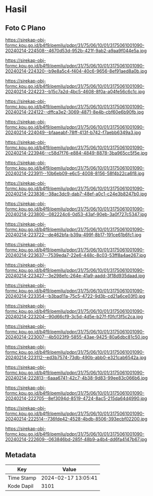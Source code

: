 # Hasil

## Foto C Plano

https://sirekap-obj-formc.kpu.go.id/b4f9/pemilu/pdpr/31/75/06/10/01/3175061001090-20240214-224508--4670d53d-952b-421f-9ab2-a9aa9f044e5a.jpg

https://sirekap-obj-formc.kpu.go.id/b4f9/pemilu/pdpr/31/75/06/10/01/3175061001090-20240214-224320--b9e8a5c4-f404-40c6-9656-8ef91aed8a0b.jpg

https://sirekap-obj-formc.kpu.go.id/b4f9/pemilu/pdpr/31/75/06/10/01/3175061001090-20240214-224223--b15c7a2d-4bc5-4608-8f0a-a04fe56c6c1c.jpg

https://sirekap-obj-formc.kpu.go.id/b4f9/pemilu/pdpr/31/75/06/10/01/3175061001090-20240214-224122--dffca3e2-3069-4871-8e4b-cbf60e6b90fb.jpg

https://sirekap-obj-formc.kpu.go.id/b4f9/pemilu/pdpr/31/75/06/10/01/3175061001090-20240214-224049--bfaaeabf-78ff-413f-b742-f7aebb6349a3.jpg

https://sirekap-obj-formc.kpu.go.id/b4f9/pemilu/pdpr/31/75/06/10/01/3175061001090-20240214-223946--c58d7f76-e884-4849-8878-3ba965cc5f5e.jpg

https://sirekap-obj-formc.kpu.go.id/b4f9/pemilu/pdpr/31/75/06/10/01/3175061001090-20240214-223911--10b6eb09-e6c5-4008-8156-58f4b22ca6f8.jpg

https://sirekap-obj-formc.kpu.go.id/b4f9/pemilu/pdpr/31/75/06/10/01/3175061001090-20240214-223836--38ac3dc9-dab7-48ef-a0c1-c24e3b8247b0.jpg

https://sirekap-obj-formc.kpu.go.id/b4f9/pemilu/pdpr/31/75/06/10/01/3175061001090-20240214-223800--082224c6-0d53-43af-90eb-3a0f727c5347.jpg

https://sirekap-obj-formc.kpu.go.id/b4f9/pemilu/pdpr/31/75/06/10/01/3175061001090-20240214-223722--de462bfa-b39a-499f-8b17-191ce61b6fc1.jpg

https://sirekap-obj-formc.kpu.go.id/b4f9/pemilu/pdpr/31/75/06/10/01/3175061001090-20240214-223637--7539eda7-22e6-448c-8c03-53ff8a4ae267.jpg

https://sirekap-obj-formc.kpu.go.id/b4f9/pemilu/pdpr/31/75/06/10/01/3175061001090-20240214-223427--3e298efc-264e-41a9-aadd-3f18d935daad.jpg

https://sirekap-obj-formc.kpu.go.id/b4f9/pemilu/pdpr/31/75/06/10/01/3175061001090-20240214-223354--b3bad11a-75c5-4722-9d3b-cd21a6ce03f0.jpg

https://sirekap-obj-formc.kpu.go.id/b4f9/pemilu/pdpr/31/75/06/10/01/3175061001090-20240214-223204--90d66cf9-3c5d-4d5e-b27f-f0fcf3f5c2ca.jpg

https://sirekap-obj-formc.kpu.go.id/b4f9/pemilu/pdpr/31/75/06/10/01/3175061001090-20240214-223007--4b5023f9-5855-43ae-9425-80a6dbc81c50.jpg

https://sirekap-obj-formc.kpu.go.id/b4f9/pemilu/pdpr/31/75/06/10/01/3175061001090-20240214-223112--ed3b7574-73db-490b-abb0-e321cab6542a.jpg

https://sirekap-obj-formc.kpu.go.id/b4f9/pemilu/pdpr/31/75/06/10/01/3175061001090-20240214-222813--6aaa6741-42c7-4b38-9d83-99ee83c066b6.jpg

https://sirekap-obj-formc.kpu.go.id/b4f9/pemilu/pdpr/31/75/06/10/01/3175061001090-20240214-222705--8ef3094d-8519-4724-8ac5-215da64d4990.jpg

https://sirekap-obj-formc.kpu.go.id/b4f9/pemilu/pdpr/31/75/06/10/01/3175061001090-20240214-222514--736fde42-4528-4bdb-8506-393ecbf02200.jpg

https://sirekap-obj-formc.kpu.go.id/b4f9/pemilu/pdpr/31/75/06/10/01/3175061001090-20240214-222609--063846bd-285f-48b9-a4b4-dd6fa4147b67.jpg


## Metadata

| Key        | Value               |
| ---------- | ------------------- |
| Time Stamp | 2024-02-17 13:05:41 |
| Kode Dapil | 3101                |



